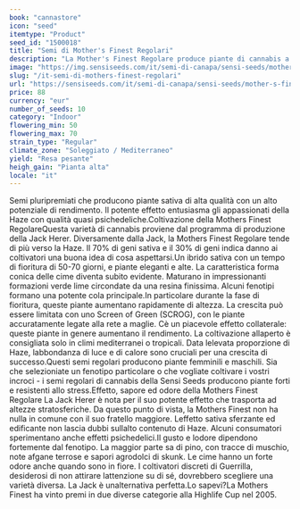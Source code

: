 ```yaml
---
book: "cannastore"
icon: "seed"
itemtype: "Product"
seed_id: "1500018"
title: "Semi di Mother's Finest Regolari"
description: "La Mother's Finest Regolare produce piante di cannabis a crescita piena con tempo di fioritura di 50-70 giorni. 70% di sativa per un effetto Haze euforico."
image: "https://img.sensiseeds.com/it/semi-di-canapa/sensi-seeds/mother-s-finest-image.png"
slug: "/it-semi-di-mothers-finest-regolari"
url: "https://sensiseeds.com/it/semi-di-canapa/sensi-seeds/mother-s-finest?a_aid=cannastore"
price: 88
currency: "eur"
number_of_seeds: 10
category: "Indoor"
flowering_min: 50
flowering_max: 70
strain_type: "Regular"
climate_zone: "Soleggiato / Mediterraneo"
yield: "Resa pesante"
heigh_gain: "Pianta alta"
locale: "it"
---
```

Semi pluripremiati che producono piante sativa di alta qualità con un alto potenziale di rendimento. Il potente effetto entusiasma gli appassionati della Haze con qualità quasi psichedeliche.Coltivazione della Mothers Finest RegolareQuesta varietà di cannabis proviene dal programma di produzione della Jack Herer. Diversamente dalla Jack, la Mothers Finest Regolare tende di più verso la Haze. Il 70% di geni sativa e il 30% di geni indica danno ai coltivatori una buona idea di cosa aspettarsi.Un ibrido sativa con un tempo di fioritura di 50-70 giorni, e piante eleganti e alte. La caratteristica forma conica delle cime diventa subito evidente. Maturano in impressionanti formazioni verde lime circondate da una resina finissima. Alcuni fenotipi formano una potente cola principale.In particolare durante la fase di fioritura, queste piante aumentano rapidamente di altezza. La crescita può essere limitata con uno Screen of Green (SCROG), con le piante accuratamente legate alla rete a maglie. Cè un piacevole effetto collaterale: queste piante in genere aumentano il rendimento. La coltivazione allaperto è consigliata solo in climi mediterranei o tropicali. Data lelevata proporzione di Haze, labbondanza di luce e di calore sono cruciali per una crescita di successo.Questi semi regolari producono piante femminili e maschili. Sia che selezioniate un fenotipo particolare o che vogliate coltivare i vostri incroci - i semi regolari di cannabis della Sensi Seeds producono piante forti e resistenti allo stress.Effetto, sapore ed odore della Mothers Finest Regolare La Jack Herer è nota per il suo potente effetto che trasporta ad altezze stratosferiche. Da questo punto di vista, la Mothers Finest non ha nulla in comune con il suo fratello maggiore. Leffetto sativa sferzante ed edificante non lascia dubbi sullalto contenuto di Haze. Alcuni consumatori sperimentano anche effetti psichedelici.Il gusto e lodore dipendono fortemente dal fenotipo. La maggior parte sa di pino, con tracce di muschio, note afgane terrose e sapori agrodolci di skunk. Le cime hanno un forte odore anche quando sono in fiore. I coltivatori discreti di Guerrilla, desiderosi di non attirare lattenzione su di sé, dovrebbero scegliere una varietà diversa. La Jack è unalternativa perfetta.Lo sapevi?La Mothers Finest ha vinto premi in due diverse categorie alla Highlife Cup nel 2005.

